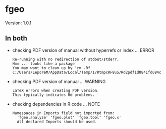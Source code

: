 # fgeo

Version: 1.0.1

## In both

*   checking PDF version of manual without hyperrefs or index ... ERROR
    ```
    Re-running with no redirection of stdout/stderr.
    Hmm ... looks like a package
    You may want to clean up by 'rm -Rf C:/Users/LeporeM/AppData/Local/Temp/1/RtmpcRF8uS/Rd2pdf1d0841fd684c'
    ```

*   checking PDF version of manual ... WARNING
    ```
    LaTeX errors when creating PDF version.
    This typically indicates Rd problems.
    ```

*   checking dependencies in R code ... NOTE
    ```
    Namespaces in Imports field not imported from:
      'fgeo.analyze' 'fgeo.plot' 'fgeo.tool' 'fgeo.x'
      All declared Imports should be used.
    ```

